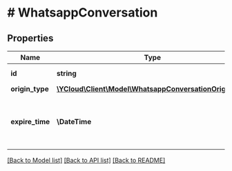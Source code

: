 # # WhatsappConversation

## Properties

Name | Type | Description | Notes
------------ | ------------- | ------------- | -------------
**id** | **string** | Unique ID for the object. | [optional]
**origin_type** | [**\YCloud\Client\Model\WhatsappConversationOriginType**](WhatsappConversationOriginType.md) |  | [optional]
**expire_time** | **\DateTime** | Date when the conversation expires, formatted in [RFC 3339](https://datatracker.ietf.org/doc/html/rfc3339). e.g., &#x60;2022-06-01T12:00:00.000Z&#x60;. | [optional]

[[Back to Model list]](../../README.md#models) [[Back to API list]](../../README.md#endpoints) [[Back to README]](../../README.md)
